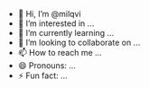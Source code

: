 - 👋 Hi, I’m @milqvi
- 👀 I’m interested in ...
- 🌱 I’m currently learning ...
- 💞️ I’m looking to collaborate on ...
- 📫 How to reach me ...
- 😄 Pronouns: ...
- ⚡ Fun fact: ...

<!---
milqvi/milqvi is a ✨ special ✨ repository because its `README.md` (this file) appears on your GitHub profile.
You can click the Preview link to take a look at your changes.
--->
